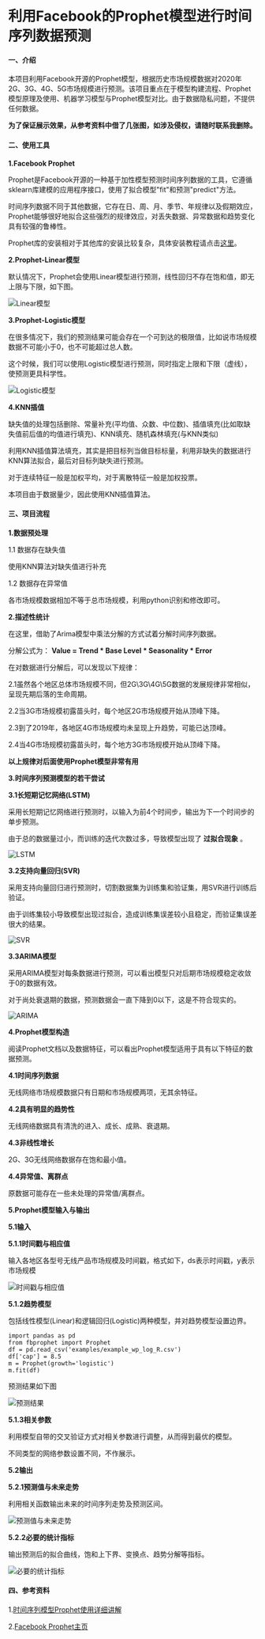 # 利用Facebook的Prophet模型进行时间序列数据预测

#### 一、介绍

本项目利用Facebook开源的Prophet模型，根据历史市场规模数据对2020年2G、3G、4G、5G市场规模进行预测。该项目重点在于模型构建流程、Prophet模型原理及使用、机器学习模型与Prophet模型对比。由于数据隐私问题，不提供任何数据。

 **为了保证展示效果，从参考资料中借了几张图，如涉及侵权，请随时联系我删除。** 


#### 二、使用工具

 **1.Facebook Prophet** 

Prophet是Facebook开源的一种基于加性模型预测时间序列数据的工具，它遵循sklearn库建模的应用程序接口，使用了拟合模型"fit"和预测"predict"方法。

时间序列数据不同于其他数据，它存在日、周、月、季节、年规律以及假期效应，Prophet能够很好地拟合这些强烈的规律效应，对丢失数据、异常数据和趋势变化具有较强的鲁棒性。

Prophet库的安装相对于其他库的安装比较复杂，具体安装教程请点击[这里](http://blog.csdn.net/anshuai_aw1/article/details/83377735)。


 **2.Prophet-Linear模型** 

默认情况下，Prophet会使用Linear模型进行预测，线性回归不存在饱和值，即无上限与下限，如下图。

![Linear模型](https://images.gitee.com/uploads/images/2020/1117/154851_bcaa98f9_7878388.png "屏幕截图.png")


 **3.Prophet-Logistic模型** 

在很多情况下，我们的预测结果可能会存在一个可到达的极限值，比如说市场规模数据不可能小于0，也不可能超过总人数。

这个时候，我们可以使用Logistic模型进行预测，同时指定上限和下限（虚线），使预测更具科学性。

![Logistic模型](https://images.gitee.com/uploads/images/2020/1117/162702_326c3c28_7878388.png "屏幕截图.png")


 **4.KNN插值** 

缺失值的处理包括删除、常量补充(平均值、众数、中位数)、插值填充(比如取缺失值前后值的均值进行填充)、KNN填充、随机森林填充(与KNN类似)

利用KNN插值算法填充，其实是把目标列当做目标标量，利用非缺失的数据进行KNN算法拟合，最后对目标列缺失进行预测。

对于连续特征一般是加权平均，对于离散特征一般是加权投票。

本项目由于数据量少，因此使用KNN插值算法。


#### 三、项目流程

 **1.数据预处理** 


1.1 数据存在缺失值

使用KNN算法对缺失值进行补充


1.2 数据存在异常值

各市场规模数据相加不等于总市场规模，利用python识别和修改即可。


 **2.描述性统计** 

在这里，借助了Arima模型中乘法分解的方式试着分解时间序列数据。

分解公式为： **Value = Trend * Base Level * Seasonality * Error** 


在对数据进行分解后，可以发现以下规律：

2.1虽然各个地区总体市场规模不同，但2G\3G\4G\5G数据的发展规律非常相似，呈现先期后落的生命周期。

2.2当3G市场规模初露苗头时，每个地区2G市场规模开始从顶峰下降。

2.3到了2019年，各地区4G市场规模均未呈现上升趋势，可能已达顶峰。

2.4当4G市场规模初露苗头时，每个地方3G市场规模开始从顶峰下降。

 **以上规律对后面使用Prophet模型非常有用** 


 **3.时间序列预测模型的若干尝试** 


 **3.1长短期记忆网络(LSTM)** 

采用长短期记忆网络进行预测时，以输入为前4个时间步，输出为下一个时间步的单步预测。

由于总的数据量过小，而训练的迭代次数过多，导致模型出现了 **过拟合现象** 。

![LSTM](https://images.gitee.com/uploads/images/2020/1117/174611_44dc8f48_7878388.png "屏幕截图.png")


 **3.2支持向量回归(SVR)** 

采用支持向量回归进行预测时，切割数据集为训练集和验证集，用SVR进行训练后验证。

由于训练集较小导致模型出现过拟合，造成训练集误差较小且稳定，而验证集误差很大的结果。

![SVR](https://images.gitee.com/uploads/images/2020/1117/174941_5922dafe_7878388.png "屏幕截图.png")


 **3.3ARIMA模型** 

采用ARIMA模型对每条数据进行预测，可以看出模型只对后期市场规模稳定收敛于0的数据有效。

对于尚处衰退期的数据，预测数据会一直下降到0以下，这是不符合现实的。

![ARIMA](https://images.gitee.com/uploads/images/2020/1117/175416_b32d3b28_7878388.png "屏幕截图.png")


 **4.Prophet模型构造** 

阅读Prophet文档以及数据特征，可以看出Prophet模型适用于具有以下特征的数据预测。


 **4.1时间序列数据** 

无线网络市场规模数据只有日期和市场规模两项，无其余特征。


 **4.2具有明显的趋势性** 

无线网络数据具有清洗的进入、成长、成熟、衰退期。


 **4.3非线性增长** 

2G、3G无线网络数据存在饱和最小值。


 **4.4异常值、离群点** 

原数据可能存在一些未处理的异常值/离群点。


 **5.Prophet模型输入与输出** 

 **5.1输入** 

 **5.1.1时间戳与相应值** 

输入各地区各型号无线产品市场规模及时间戳，格式如下，ds表示时间戳，y表示市场规模

![时间戳与相应值](https://images.gitee.com/uploads/images/2020/1117/180435_72a440ff_7878388.png "屏幕截图.png")


 **5.1.2趋势模型**

包括线性模型(Linear)和逻辑回归(Logistic)两种模型，并对趋势模型设置边界。 


```
import pandas as pd
from fbprophet import Prophet
df = pd.read_csv('examples/example_wp_log_R.csv')
df['cap'] = 8.5
m = Prophet(growth='logistic')
m.fit(df)
```

预测结果如下图

![预测结果](https://images.gitee.com/uploads/images/2020/1117/180910_89fc28ce_7878388.png "屏幕截图.png")



 **5.1.3相关参数** 

利用模型自带的交叉验证方式对相关参数进行调整，从而得到最优的模型。

不同类型的网络参数设置不同，不作展示。



 **5.2输出** 

 **5.2.1预测值与未来走势**

利用相关函数输出未来的时间序列走势及预测区间。

![预测值与未来走势](https://images.gitee.com/uploads/images/2020/1117/181840_2ac4fff2_7878388.png "屏幕截图.png")


 **5.2.2必要的统计指标** 

输出预测后的拟合曲线，饱和上下界、变换点、趋势分解等指标。 

![必要的统计指标](https://images.gitee.com/uploads/images/2020/1117/182018_942ba0e0_7878388.png "屏幕截图.png")




#### 四、参考资料

1.[时间序列模型Prophet使用详细讲解](https://blog.csdn.net/anshuai_aw1/article/details/83412058)

2.[Facebook Prophet主页](https://github.com/facebook/prophet)